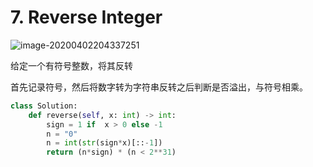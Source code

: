 # 7. Reverse Integer

![image-20200402204337251](../../../.assert/image-20200402204337251.png)

给定一个有符号整数，将其反转

首先记录符号，然后将数字转为字符串反转之后判断是否溢出，与符号相乘。

~~~python
class Solution:
    def reverse(self, x: int) -> int:
        sign = 1 if  x > 0 else -1
        n = "0"
        n = int(str(sign*x)[::-1])
        return (n*sign) * (n < 2**31)
~~~

